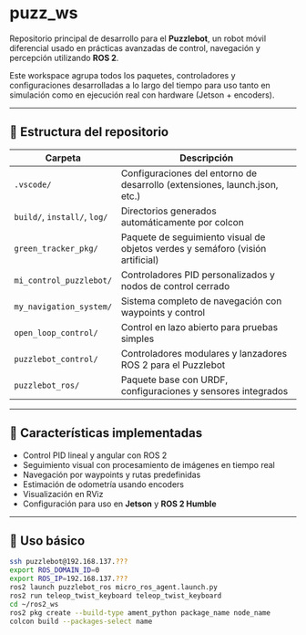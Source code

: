 # puzz_ws

Repositorio principal de desarrollo para el **Puzzlebot**, un robot móvil diferencial usado en prácticas avanzadas de control, navegación y percepción utilizando **ROS 2**.

Este workspace agrupa todos los paquetes, controladores y configuraciones desarrolladas a lo largo del tiempo para uso tanto en simulación como en ejecución real con hardware (Jetson + encoders).

---

## 📁 Estructura del repositorio

| Carpeta                  | Descripción                                                                 |
|--------------------------|-----------------------------------------------------------------------------|
| `.vscode/`               | Configuraciones del entorno de desarrollo (extensiones, launch.json, etc.) |
| `build/`, `install/`, `log/` | Directorios generados automáticamente por colcon                        |
| `green_tracker_pkg/`     | Paquete de seguimiento visual de objetos verdes y semáforo (visión artificial)         |
| `mi_control_puzzlebot/`  | Controladores PID personalizados y nodos de control cerrado                 |
| `my_navigation_system/`  | Sistema completo de navegación con waypoints y control                      |
| `open_loop_control/`     | Control en lazo abierto para pruebas simples                                |
| `puzzlebot_control/`     | Controladores modulares y lanzadores ROS 2 para el Puzzlebot                |
| `puzzlebot_ros/`         | Paquete base con URDF, configuraciones y sensores integrados                |

---

## 🧠 Características implementadas

- Control PID lineal y angular con ROS 2
- Seguimiento visual con procesamiento de imágenes en tiempo real
- Navegación por waypoints y rutas predefinidas
- Estimación de odometría usando encoders
- Visualización en RViz
- Configuración para uso en **Jetson** y **ROS 2 Humble**

---

## 🚀 Uso básico

```bash
ssh puzzlebot@192.168.137.???
export ROS_DOMAIN_ID=0
export ROS_IP=192.168.137.???
ros2 launch puzzlebot_ros micro_ros_agent.launch.py
ros2 run teleop_twist_keyboard teleop_twist_keyboard
cd ~/ros2_ws
ros2 pkg create --build-type ament_python package_name node_name
colcon build --packages-select name

